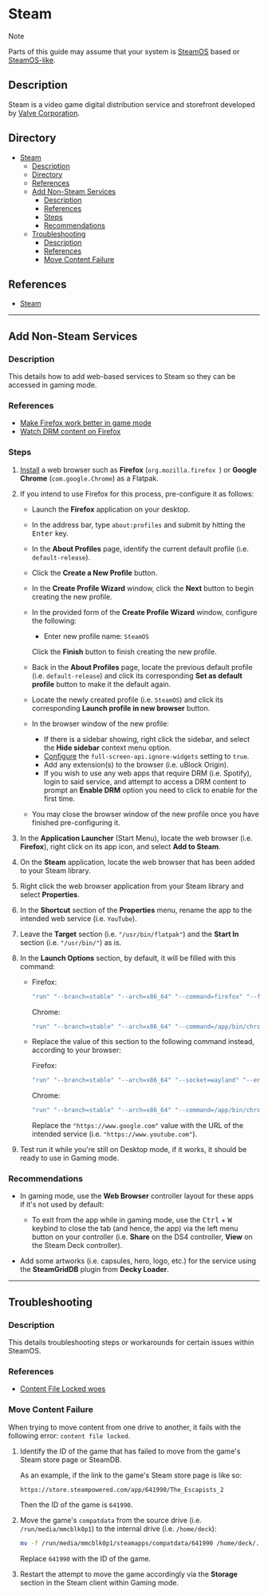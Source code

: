 # Steam

> [!NOTE]  
> Parts of this guide may assume that your system is [SteamOS](../distros/SteamOS.md) based or [SteamOS-like](../distros/Bazzite.md).

## Description

Steam is a video game digital distribution service and storefront developed by [Valve Corporation](https://www.valvesoftware.com).

## Directory

- [Steam](#steam)
  - [Description](#description)
  - [Directory](#directory)
  - [References](#references)
  - [Add Non-Steam Services](#add-non-steam-services)
    - [Description](#description-1)
    - [References](#references-1)
    - [Steps](#steps)
    - [Recommendations](#recommendations)
  - [Troubleshooting](#troubleshooting)
    - [Description](#description-2)
    - [References](#references-2)
    - [Move Content Failure](#move-content-failure)

## References

- [Steam](https://store.steampowered.com)

---

## Add Non-Steam Services

### Description

This details how to add web-based services to Steam so they can be accessed in gaming mode.

### References

- [Make Firefox work better in game mode](https://www.reddit.com/r/SteamDeck/comments/16eiyi6/make_firefox_work_better_in_game_mode)
- [Watch DRM content on Firefox](https://support.mozilla.org/en-US/kb/enable-drm)

### Steps

1. [Install](flatpak.md#install) a web browser such as **Firefox** (`org.mozilla.firefox `) or **Google Chrome** (`com.google.Chrome`) as a Flatpak.

2. If you intend to use Firefox for this process, pre-configure it as follows:

   - Launch the **Firefox** application on your desktop.
   - In the address bar, type `about:profiles` and submit by hitting the <kbd>Enter</kbd> key.
   - In the **About Profiles** page, identify the current default profile (i.e. `default-release`).
   - Click the **Create a New Profile** button.
   - In the **Create Profile Wizard** window, click the **Next** button to begin creating the new profile.
   - In the provided form of the **Create Profile Wizard** window, configure the following:

     - Enter new profile name: `SteamOS`

      Click the **Finish** button to finish creating the new profile.

   - Back in the **About Profiles** page, locate the previous default profile (i.e. `default-release`) and click its corresponding **Set as default profile** button to make it the default again.
   - Locate the newly created profile (i.e. `SteamOS`) and click its corresponding **Launch profile in new browser** button.
   - In the browser window of the new profile:

     - If there is a sidebar showing, right click the sidebar, and select the **Hide sidebar** context menu option.
     - [Configure](firefox.md#configuration) the `full-screen-api.ignore-widgets` setting to `true`.
     - Add any extension(s) to the browser (i.e. uBlock Origin).
     - If you wish to use any web apps that require DRM (i.e. Spotify), login to said service, and attempt to access a DRM content to prompt an **Enable DRM** option you need to click to enable for the first time.

   - You may close the browser window of the new profile once you have finished pre-configuring it.

3. In the **Application Launcher** (Start Menu), locate the web browser (i.e. **Firefox**), right click on its app icon, and select **Add to Steam**.

4. On the **Steam** application, locate the web browser that has been added to your Steam library.

5. Right click the web browser application from your Steam library and select **Properties**.

6. In the **Shortcut** section of the **Properties** menu, rename the app to the intended web service (i.e. `YouTube`).

7. Leave the **Target** section (i.e. `"/usr/bin/flatpak"`) and the **Start In** section (i.e. `"/usr/bin/"`) as is.

8. In the **Launch Options** section, by default, it will be filled with this command:

   - Firefox:

      ```sh
      "run" "--branch=stable" "--arch=x86_64" "--command=firefox" "--file-forwarding" "org.mozilla.firefox" "@@u" "@@"
      ```

      Chrome:

      ```sh
      "run" "--branch=stable" "--arch=x86_64" "--command=/app/bin/chrome" "--file-forwarding" "com.google.Chrome" "@@u" "@@"
      ```

   - Replace the value of this section to the following command instead, according to your browser:

      Firefox:

      ```sh
      "run" "--branch=stable" "--arch=x86_64" "--socket=wayland" "--env=MOZ_ENABLE_WAYLAND=1" "--env=GDK_SCALE=1.25" "--command=firefox" "--file-forwarding" "org.mozilla.firefox" "@@u" "@@" "-P" "SteamOS" "--kiosk" "https://www.google.com"
      ```

      Chrome:

      ```sh
      "run" "--branch=stable" "--arch=x86_64" "--command=/app/bin/chrome" "--file-forwarding" "com.google.Chrome" "@@u" "@@" "--window-size=1024,640" "--force-device-scale-factor=1.25" "--device-scale-factor=1.25" "--kiosk" "https://www.google.com"
      ```

      Replace the `"https://www.google.com"` value with the URL of the intended service (i.e. `"https://www.youtube.com"`).

9. Test run it while you're still on Desktop mode, if it works, it should be ready to use in Gaming mode.

### Recommendations

- In gaming mode, use the **Web Browser** controller layout for these apps if it's not used by default:

  - To exit from the app while in gaming mode, use the <kbd>Ctrl</kbd> + <kbd>W</kbd> keybind to close the tab (and hence, the app) via the left menu button on your controller (i.e. **Share** on the DS4 controller, **View** on the Steam Deck controller).

- Add some artworks (i.e. capsules, hero, logo, etc.) for the service using the **SteamGridDB** plugin from **Decky Loader**.

---

## Troubleshooting

### Description

This details troubleshooting steps or workarounds for certain issues within SteamOS.

### References

- [Content File Locked woes](https://www.reddit.com/r/SteamDeck/comments/uaoa4r/content_file_locked_woes)

### Move Content Failure

When trying to move content from one drive to another, it fails with the following error: `content file locked`.

1. Identify the ID of the game that has failed to move from the game's Steam store page or SteamDB.

    As an example, if the link to the game's Steam store page is like so:

    ```
    https://store.steampowered.com/app/641990/The_Escapists_2
    ```

    Then the ID of the game is `641990`.

2. Move the game's `compatdata` from the source drive (i.e. `/run/media/mmcblk0p1`) to the internal drive (i.e. `/home/deck`):

    ```sh
    mv -f /run/media/mmcblk0p1/steamapps/compatdata/641990 /home/deck/.local/share/Steam/steamapps/compatdata/
    ```

    Replace `641990` with the ID of the game.

3. Restart the attempt to move the game accordingly via the **Storage** section in the Steam client within Gaming mode.
